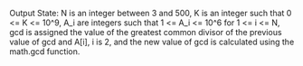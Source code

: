 Output State: N is an integer between 3 and 500, K is an integer such that 0 <= K <= 10^9, A_i are integers such that 1 <= A_i <= 10^6 for 1 <= i <= N, gcd is assigned the value of the greatest common divisor of the previous value of gcd and A[i], i is 2, and the new value of gcd is calculated using the math.gcd function.